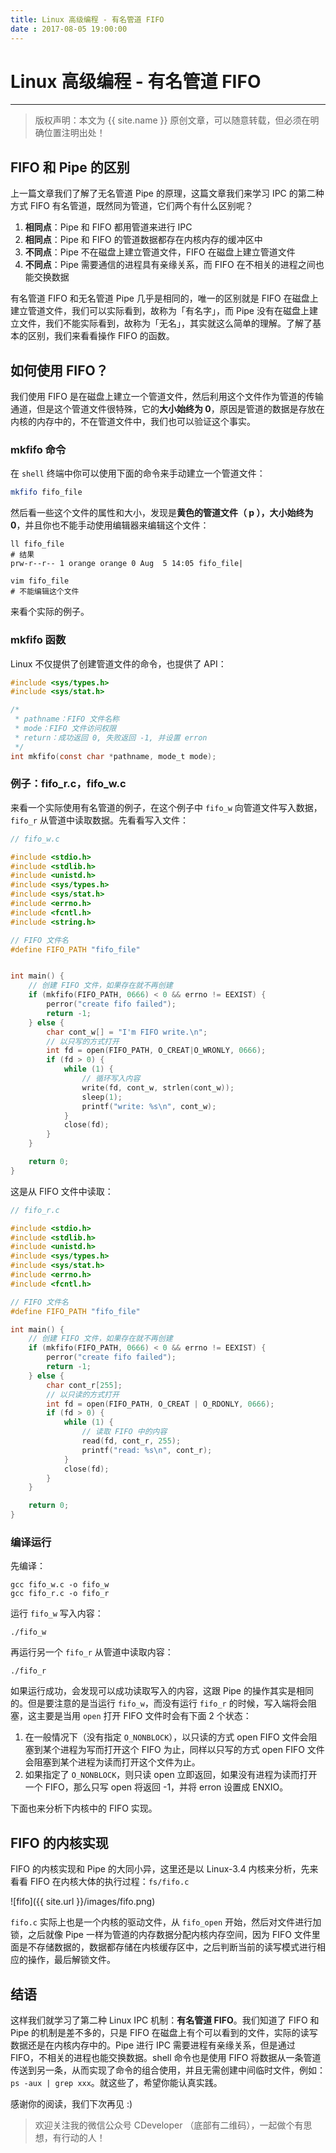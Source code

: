 ```yaml
---
title: Linux 高级编程 - 有名管道 FIFO 
date : 2017-08-05 19:00:00
---
```


# Linux 高级编程 - 有名管道 FIFO
***
> 版权声明：本文为 {{ site.name }} 原创文章，可以随意转载，但必须在明确位置注明出处！ 

## FIFO 和 Pipe 的区别
上一篇文章我们了解了无名管道 Pipe 的原理，这篇文章我们来学习 IPC 的第二种方式 FIFO 有名管道，既然同为管道，它们两个有什么区别呢？
1. **相同点**：Pipe 和 FIFO 都用管道来进行 IPC
2. **相同点**：Pipe 和 FIFO 的管道数据都存在内核内存的缓冲区中
3. **不同点**：Pipe 不在磁盘上建立管道文件，FIFO 在磁盘上建立管道文件
4. **不同点**：Pipe 需要通信的进程具有亲缘关系，而 FIFO 在不相关的进程之间也能交换数据

有名管道 FIFO 和无名管道 Pipe 几乎是相同的，唯一的区别就是 FIFO 在磁盘上建立管道文件，我们可以实际看到，故称为「有名字」，而 Pipe 没有在磁盘上建立文件，我们不能实际看到，故称为「无名」，其实就这么简单的理解。了解了基本的区别，我们来看看操作 FIFO 的函数。

## 如何使用 FIFO？
我们使用 FIFO 是在磁盘上建立一个管道文件，然后利用这个文件作为管道的传输通道，但是这个管道文件很特殊，它的**大小始终为 0**，原因是管道的数据是存放在内核的内存中的，不在管道文件中，我们也可以验证这个事实。

### mkfifo 命令
在 `shell` 终端中你可以使用下面的命令来手动建立一个管道文件：
```bash
mkfifo fifo_file
```

然后看一些这个文件的属性和大小，发现是**黄色的管道文件（ p ），大小始终为 0**，并且你也不能手动使用编辑器来编辑这个文件：
```
ll fifo_file
# 结果
prw-r--r-- 1 orange orange 0 Aug  5 14:05 fifo_file|

vim fifo_file
# 不能编辑这个文件
```

来看个实际的例子。

### mkfifo 函数
Linux 不仅提供了创建管道文件的命令，也提供了 API：
```c
#include <sys/types.h>
#include <sys/stat.h>

/*
 * pathname：FIFO 文件名称
 * mode：FIFO 文件访问权限
 * return：成功返回 0, 失败返回 -1, 并设置 erron
 */
int mkfifo(const char *pathname, mode_t mode);
```

### 例子：fifo_r.c，fifo_w.c
来看一个实际使用有名管道的例子，在这个例子中 `fifo_w` 向管道文件写入数据，`fifo_r` 从管道中读取数据。先看看写入文件：
```c
// fifo_w.c

#include <stdio.h>
#include <stdlib.h>
#include <unistd.h>
#include <sys/types.h>
#include <sys/stat.h>
#include <errno.h>
#include <fcntl.h>
#include <string.h>

// FIFO 文件名
#define FIFO_PATH "fifo_file"


int main() { 
	// 创建 FIFO 文件，如果存在就不再创建
	if (mkfifo(FIFO_PATH, 0666) < 0 && errno != EEXIST) {
		perror("create fifo failed");
		return -1;
	} else { 
		char cont_w[] = "I'm FIFO write.\n";
		// 以只写的方式打开
		int fd = open(FIFO_PATH, O_CREAT|O_WRONLY, 0666);
		if (fd > 0) {
			while (1) {
				// 循环写入内容
				write(fd, cont_w, strlen(cont_w));
				sleep(1);
				printf("write: %s\n", cont_w);
			}
			close(fd);
		} 
	}

	return 0;
}
```

这是从 FIFO 文件中读取：

```c
// fifo_r.c

#include <stdio.h>
#include <stdlib.h>
#include <unistd.h>
#include <sys/types.h>
#include <sys/stat.h>
#include <errno.h>
#include <fcntl.h>

// FIFO 文件名
#define FIFO_PATH "fifo_file"

int main() {
	// 创建 FIFO 文件，如果存在就不再创建
	if (mkfifo(FIFO_PATH, 0666) < 0 && errno != EEXIST) {
		perror("create fifo failed");
		return -1;
	} else { 
		char cont_r[255];
		// 以只读的方式打开
		int fd = open(FIFO_PATH, O_CREAT | O_RDONLY, 0666);
		if (fd > 0) {
			while (1) {
				// 读取 FIFO 中的内容
				read(fd, cont_r, 255);
				printf("read: %s\n", cont_r);
			}
			close(fd);
		}
	}

	return 0;
}
```

### 编译运行
先编译：
```
gcc fifo_w.c -o fifo_w
gcc fifo_r.c -o fifo_r
```

运行 `fifo_w` 写入内容：
```
./fifo_w
```

再运行另一个 `fifo_r` 从管道中读取内容：
```
./fifo_r
```

如果运行成功，会发现可以成功读取写入的内容，这跟 Pipe 的操作其实是相同的。但是要注意的是当运行 `fifo_w`，而没有运行 `fifo_r` 的时候，写入端将会阻塞，这主要是当用 `open` 打开 FIFO 文件时会有下面 2 个状态：
1. 在一般情况下（没有指定 `O_NONBLOCK`），以只读的方式 open FIFO 文件会阻塞到某个进程为写而打开这个 FIFO 为止，同样以只写的方式 open FIFO 文件会阻塞到某个进程为读而打开这个文件为止。
2. 如果指定了 `O_NONBLOCK`，则只读 open 立即返回，如果没有进程为读而打开一个 FIFO，那么只写 open 将返回 -1，并将 erron 设置成 ENXIO。

下面也来分析下内核中的 FIFO 实现。
## FIFO 的内核实现
FIFO 的内核实现和 Pipe 的大同小异，这里还是以 Linux-3.4 内核来分析，先来看看 FIFO 在内核大体的执行过程：`fs/fifo.c`

![fifo]({{ site.url }}/images/fifo.png) 


`fifo.c` 实际上也是一个内核的驱动文件，从 `fifo_open` 开始，然后对文件进行加锁，之后就像 Pipe 一样为管道的内存数据分配内核内存空间，因为 FIFO 文件里面是不存储数据的，数据都存储在内核缓存区中，之后判断当前的读写模式进行相应的操作，最后解锁文件。


## 结语
这样我们就学习了第二种 Linux IPC 机制：**有名管道 FIFO**。我们知道了 FIFO 和 Pipe 的机制是差不多的，只是 FIFO 在磁盘上有个可以看到的文件，实际的读写数据还是在内核内存中的。Pipe 进行 IPC 需要进程有亲缘关系，但是通过 FIFO，不相关的进程也能交换数据。shell 命令也是使用 FIFO 将数据从一条管道传送到另一条，从而实现了命令的组合使用，并且无需创建中间临时文件，例如：`ps -aux | grep xxx`。就这些了，希望你能认真实践。


感谢你的阅读，我们下次再见 :)

> 欢迎关注我的微信公众号 CDeveloper （底部有二维码），一起做个有思想，有行动的人！ 


